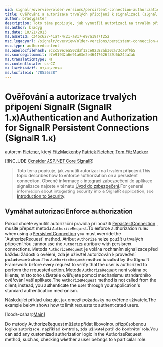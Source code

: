 ```yaml
---
uid: signalr/overview/older-versions/persistent-connection-authorization
title: Ověřování a autorizace trvalých připojení k signalizaci (signál 1. x) | Microsoft Docs
author: bradygaster
description: Toto téma popisuje, jak vynutili autorizaci na trvalém připojení. Obecné informace o integraci zabezpečení do aplikace Signal,...
ms.author: bradyg
ms.date: 10/21/2013
ms.assetid: c34bc627-41af-4c21-a817-e97a19a7f252
msc.legacyurl: /signalr/overview/older-versions/persistent-connection-authorization
msc.type: authoredcontent
ms.openlocfilehash: 9ccc59e3ea502daf12ce82382ab30ca73ca0f9b5
ms.sourcegitcommit: e7e91932a6e91a63e2e46417626f39d6b244a3ab
ms.translationtype: MT
ms.contentlocale: cs-CZ
ms.lasthandoff: 03/06/2020
ms.locfileid: "78536538"
---
```

# <a name="authentication-and-authorization-for-signalr-persistent-connections-signalr-1x"></a><span data-ttu-id="863e3-104">Ověřování a autorizace trvalých připojení SignalR (SignalR 1.x)</span><span class="sxs-lookup"><span data-stu-id="863e3-104">Authentication and Authorization for SignalR Persistent Connections (SignalR 1.x)</span></span>

<span data-ttu-id="863e3-105">autorem [Fletcher](https://github.com/pfletcher), který [FitzMacken](https://github.com/tfitzmac)</span><span class="sxs-lookup"><span data-stu-id="863e3-105">by [Patrick Fletcher](https://github.com/pfletcher), [Tom FitzMacken](https://github.com/tfitzmac)</span></span>

[!INCLUDE [Consider ASP.NET Core SignalR](~/includes/signalr/signalr-version-disambiguation.md)]

> <span data-ttu-id="863e3-106">Toto téma popisuje, jak vynutili autorizaci na trvalém připojení.</span><span class="sxs-lookup"><span data-stu-id="863e3-106">This topic describes how to enforce authorization on a persistent connection.</span></span> <span data-ttu-id="863e3-107">Obecné informace o integraci zabezpečení do aplikace signalizace najdete v tématu [Úvod do zabezpečení](index.md).</span><span class="sxs-lookup"><span data-stu-id="863e3-107">For general information about integrating security into a SignalR application, see [Introduction to Security](index.md).</span></span>

## <a name="enforce-authorization"></a><span data-ttu-id="863e3-108">Vymáhat autorizaci</span><span class="sxs-lookup"><span data-stu-id="863e3-108">Enforce authorization</span></span>

<span data-ttu-id="863e3-109">Pokud chcete vynutilit autorizační pravidla při použití [PersistentConnection](https://msdn.microsoft.com/library/microsoft.aspnet.signalr.persistentconnection(v=vs.111).aspx) , musíte přepsat metodu `AuthorizeRequest`.</span><span class="sxs-lookup"><span data-stu-id="863e3-109">To enforce authorization rules when using a [PersistentConnection](https://msdn.microsoft.com/library/microsoft.aspnet.signalr.persistentconnection(v=vs.111).aspx) you must override the `AuthorizeRequest` method.</span></span> <span data-ttu-id="863e3-110">Atribut `Authorize` nelze použít u trvalých připojení.</span><span class="sxs-lookup"><span data-stu-id="863e3-110">You cannot use the `Authorize` attribute with persistent connections.</span></span> <span data-ttu-id="863e3-111">Metoda `AuthorizeRequest` je volána rozhraním signalizace před každou žádostí o ověření, zda je uživatel autorizován k provedení požadované akce.</span><span class="sxs-lookup"><span data-stu-id="863e3-111">The `AuthorizeRequest` method is called by the SignalR Framework before every request to verify that the user is authorized to perform the requested action.</span></span> <span data-ttu-id="863e3-112">Metoda `AuthorizeRequest` není volána od klienta; místo toho uživatele ověřujete pomocí mechanismu standardního ověřování vaší aplikace.</span><span class="sxs-lookup"><span data-stu-id="863e3-112">The `AuthorizeRequest` method is not called from the client; instead, you authenticate the user through your application's standard authentication mechanism.</span></span>

<span data-ttu-id="863e3-113">Následující příklad ukazuje, jak omezit požadavky na ověřené uživatele.</span><span class="sxs-lookup"><span data-stu-id="863e3-113">The example below shows how to limit requests to authenticated users.</span></span>

[!code-csharp[Main](persistent-connection-authorization/samples/sample1.cs)]

<span data-ttu-id="863e3-114">Do metody AuthorizeRequest můžete přidat libovolnou přizpůsobenou logiku autorizace. například kontrola, zda uživatel patří do konkrétní role.</span><span class="sxs-lookup"><span data-stu-id="863e3-114">You can add any customized authorization logic in the AuthorizeRequest method; such as, checking whether a user belongs to a particular role.</span></span>
